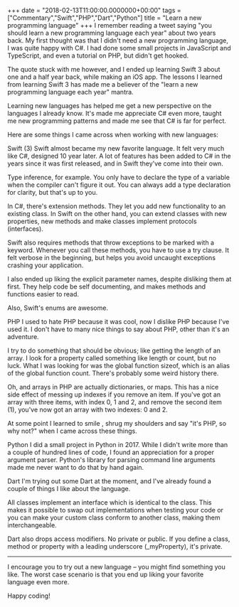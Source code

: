 +++
date = "2018-02-13T11:00:00.0000000+00:00"
tags = ["Commentary","Swift","PHP","Dart","Python"]
title = "Learn a new programming language"
+++
I remember reading a tweet saying "you should learn a new programming language
each year" about two years back. My first thought was that I didn't need a new
programming language, I was quite happy with C#. I had done some small projects
in JavaScript and TypeScript, and even a tutorial on PHP, but didn't get hooked.

The quote stuck with me however, and I ended up learning Swift 3 about one and a
half year back, while making an iOS app. The lessons I learned from learning
Swift 3 has made me a believer of the "learn a new programming language each
year" mantra.

Learning new languages has helped me get a new perspective on the languages I
already know. It's made me appreciate C# even more, taught me new programming
patterns and made me see that C# is far for perfect.

Here are some things I came across when working with new languages:

Swift (3)
Swift almost became my new favorite language. It felt very much like C#,
designed 10 year later. A lot of features has been added to C# in the years
since it was first released, and in Swift they've come into their own.

Type inference, for example. You only have to declare the type of a variable
when the compiler can't figure it out. You can always add a type declaration for
clarity, but that's up to you.

In C#, there's extension methods. They let you add new functionality to an
existing class. In Swift on the other hand, you can extend classes with new
properties, new methods and make classes implement protocols (interfaces).

Swift also requires methods that throw exceptions to be marked with a keyword.
Whenever you call these methods, you have to use a try  clause. It felt verbose
in the beginning, but helps you avoid uncaught exceptions crashing your
application.

I also ended up liking the explicit parameter names, despite disliking them at
first. They help code be self documenting, and makes methods and functions
easier to read.

Also, Swift's enums are awesome.

PHP
I used to hate PHP because it was cool, now I dislike PHP because I've used it.
I don't have to many nice things to say about PHP, other than it's an adventure.

I try to do something that should be obvious; like getting the length of an
array. I look for a property called something like length  or count, but no
luck. What I was looking for was the global function sizeof, which is an alias
of the global function count. There's probably some weird history there.

Oh, and arrays in PHP are actually dictionaries, or maps. This has a nice side
effect of messing up indexes if you remove an item. If you've got an array with
three items, with index 0, 1  and 2, and remove the second item (1), you've now
got an array with two indexes: 0  and 2.

At some point I learned to smile , shrug my shoulders and say "it's PHP, so why
not?" when I came across these things.

Python
I did a small project in Python in 2017. While I didn't write more than a couple
of hundred lines of code, I found an appreciation for a proper argument parser.
Python's library for parsing command line arguments made me never want to do
that by hand again.

Dart
I'm trying out some Dart at the moment, and I've already found a couple of
things I like about the language.

All classes implement an interface which is identical to the class. This makes
it possible to swap out implementations when testing your code or you can make
your custom class conform to another class, making them interchangeable.

Dart also drops access modifiers. No private  or public. If you define a class,
method or property with a leading underscore (_myProperty), it's private.


--------------------------------------------------------------------------------

I encourage you to try out a new language – you might find something you like.
The worst case scenario is that you end up liking your favorite language even
more.

Happy coding!
